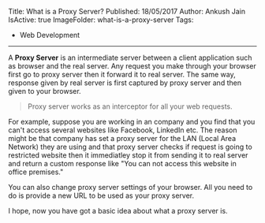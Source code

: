 Title: What is a Proxy Server?
Published: 18/05/2017
Author: Ankush Jain
IsActive: true
ImageFolder: what-is-a-proxy-server
Tags:
  - Web Development
---
A **Proxy Server** is an intermediate server between a client application such as browser and the real server. Any request you make through your browser first go to proxy server then it forward it to real server. The same way, response given by real server is first captured by proxy server and then given to your browser.

> Proxy server works as an interceptor for all your web requests.

For example, suppose you are working in an company and you find that you can't access several websites like Facebook, LinkedIn etc. The reason might be that company has set a proxy server for the LAN (Local Area Network) they are using and that proxy server checks if request is going to restricted website then it immediatley stop it from sending it to real server and return a custom response like "You can not access this website in office premises." 

You can also change proxy server settings of your browser. All you need to do is provide a new URL to be used as your proxy server.

I hope, now you have got a basic idea about what a proxy server is.

                

